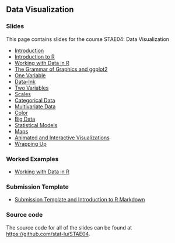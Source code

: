 
## Data Visualization

### Slides

This page contains slides for the course STAE04: Data Visualization

* [Introduction](01-introduction)
* [Introduction to R](02-introduction-to-r)
* [Working with Data in R](03-working-with-data-in-r)
* [The Grammar of Graphics and ggplot2](04-the-grammar-of-graphics-and-ggplot2)
* [One Variable](05-one-variable)
* [Data-Ink](06-data-ink)
* [Two Variables](07-two-variables)
* [Scales](08-scales)
* [Categorical Data](09-categorical-data)
* [Multivariate Data](10-multivariate-data)
* [Color](11-color)
* [Big Data](12-big-data)
* [Statistical Models](13-statistical-models)
* [Maps](14-maps)
* [Animated and Interactive Visualizations](15-animated-and-interactive-visualizations)
* [Wrapping Up](16-wrapping-up)

### Worked Examples

* [Working with Data in R](worked-example-working-with-data-in-r)

### Submission Template

* [Submission Template and Introduction to R Markdown](https://raw.githubusercontent.com/stat-lu/STAE04/master/stae04-template.Rmd)

### Source code

The source code for all of the slides can be found at <https://github.com/stat-lu/STAE04>.


